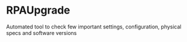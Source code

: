 # RPAUpgrade
Automated tool to check few important settings, configuration, physical specs and software versions 
